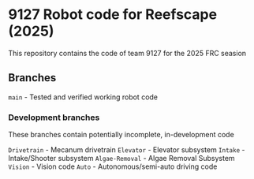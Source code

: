 # 9127 Robot code for Reefscape (2025)

This repository contains the code of team 9127 for the 2025 FRC seasion

## Branches
`main` - Tested and verified working robot code

### Development branches
These branches contain potentially incomplete, in-development code

`Drivetrain` - Mecanum drivetrain
`Elevator` - Elevator subsystem
`Intake` - Intake/Shooter subsystem
`Algae-Removal` - Algae Removal Subsystem
`Vision` - Vision code
`Auto` - Autonomous/semi-auto driving code
